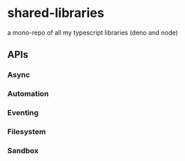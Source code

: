 # shared-libraries

a mono-repo of all my typescript libraries (deno and node)

## APIs

### Async

### Automation

### Eventing

### Filesystem

### Sandbox
